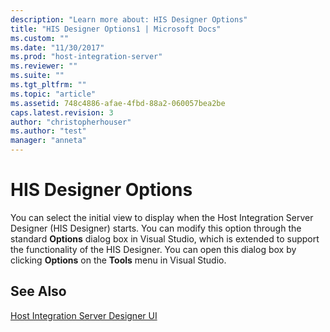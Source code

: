 ```yaml
---
description: "Learn more about: HIS Designer Options"
title: "HIS Designer Options1 | Microsoft Docs"
ms.custom: ""
ms.date: "11/30/2017"
ms.prod: "host-integration-server"
ms.reviewer: ""
ms.suite: ""
ms.tgt_pltfrm: ""
ms.topic: "article"
ms.assetid: 748c4886-afae-4fbd-88a2-060057bea2be
caps.latest.revision: 3
author: "christopherhouser"
ms.author: "test"
manager: "anneta"
---
```

# HIS Designer Options
You can select the initial view to display when the Host Integration Server Designer (HIS Designer) starts. You can modify this option through the standard **Options** dialog box in Visual Studio, which is extended to support the functionality of the HIS Designer. You can open this dialog box by clicking **Options** on the **Tools** menu in Visual Studio.  
  
## See Also  
 [Host Integration Server Designer UI](../core/host-integration-server-designer-ui1.md)
